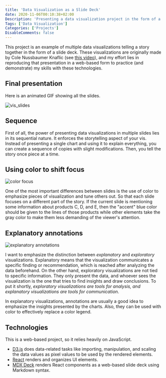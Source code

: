 ```yaml
---
title: 'Data Visualization as a Slide Deck'
date: 2020-11-06T00:10:38+02:00
Description: 'Presenting a data visualization project in the form of a slide deck.'
Tags: ['Data Visualization']
Categories: ['Projects']
DisableComments: false
---
```


This project is an example of multiple data visualizations telling a story
together in the form of a slide deck. These visualizations are originally
made by Cole Nussbaumer Knaflic (see [this video](https://youtu.be/X79o46W5plI)),
and my effort lies in reproducing that presentation in a web-based form to
practice (and demonstrate) my skills with these technologies.

## Final presentation

Here is an animated GIF showing all the slides.

![vis_slides](https://i.imgur.com/wp4Nmld.gif)

## Sequence

First of all, the power of presenting data visualizations in multiple slides
lies in its sequential nature. It enforces the storytelling aspect of your
vis. Instead of presenting a single chart and using it to explain everything,
you can create a sequence of copies with slight modifications. Then, you tell
the story once piece at a time.

## Using color to shift focus

![color focus](https://i.imgur.com/Z4IMqSu.png)

One of the most important differences between slides is the use of color to
emphasize pieces of visualization and tune others out. So that each slide
focuses on a different part of the story.  If the current slide is mentioning
some information about products C, D, and E, then the "accent" blue color should
be given to the lines of those products while other elements take the gray color
to make them less demanding of the viewer's attention.

## Explanatory annotations

![explanatory annotations](https://i.imgur.com/Ura9oZF.png)

I want to emphasize the distinction between _explanatory_ and _exploratory_
visualizations. Explanatory means that the visualization communicates a
specific finding or recommendation, which is reached after analyzing the data
beforehand. On the other hand, exploratory visualizations are not tied to
specific information. They only present the data, and whoever sees the
visualization is the one that tries to find insights and draw conclusions. To
put it shortly, _exploratory visualizations are tools for analysis, and
explanatory visualizations are tools for communication_.

In explanatory visualizations, annotations are usually a good idea to
emphasize the insights presented by the charts. Also, they can be used with
color to effectively replace a color legend.

## Technologies

This is a web-based project, so it relies heavily on JavaScript.

- [D3.js](https://d3js.org/) does data-related tasks like importing,
  manipulation, and scaling the data values as pixel values to be used by the
  rendered elements.
- [React](reactjs.org/) renders and organizes UI elements.
- [MDX Deck](https://mdx-deck.jxnblk.com/) renders React components as a
  web-based slide deck using Markdown syntax.
